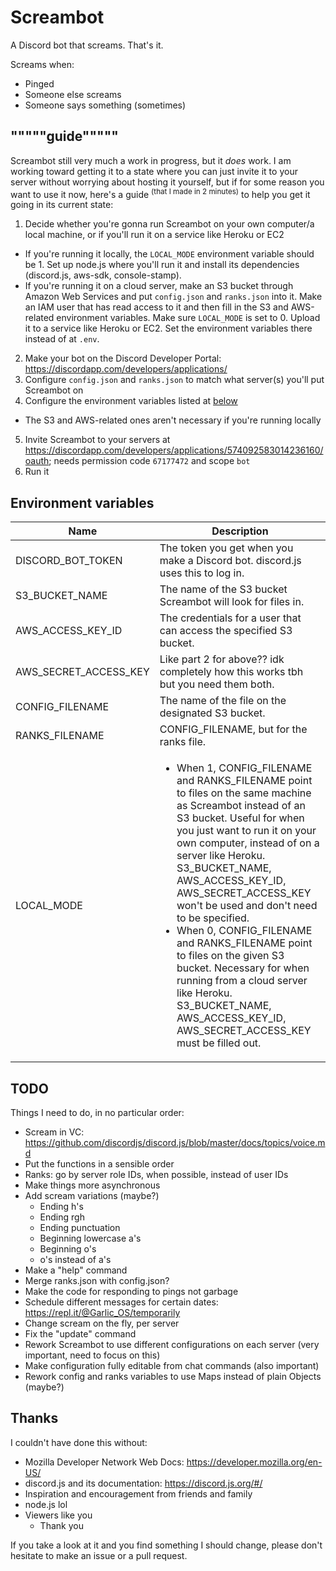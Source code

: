 # Screambot
A Discord bot that screams. That's it.

Screams when:
- Pinged
- Someone else screams
- Someone says something (sometimes)

## """""guide"""""
Screambot still very much a work in progress, but it _does_ work. I am working toward getting it to a state where you can just invite it to your server without worrying about hosting it yourself, but if for some reason you want to use it now, here's a guide <sup>(that I made in 2 minutes)</sup> to help you get it going in its current state:
1. Decide whether you're gonna run Screambot on your own computer/a local machine, or if you'll run it on a service like Heroku or EC2
 - If you're running it locally, the `LOCAL_MODE` environment variable should be 1. Set up node.js where you'll run it and install its dependencies (discord.js, aws-sdk, console-stamp).
 - If you're running it on a cloud server, make an S3 bucket through Amazon Web Services and put `config.json` and `ranks.json` into it. Make an IAM user that has read access to it and then fill in the S3 and AWS-related environment variables. Make sure `LOCAL_MODE` is set to 0. Upload it to a service like Heroku or EC2. Set the environment variables there instead of at `.env`.
2. Make your bot on the Discord Developer Portal: https://discordapp.com/developers/applications/
3. Configure `config.json` and `ranks.json` to match what server(s) you'll put Screambot on
4. Configure the environment variables listed at [below](./#Environment%20variables)
 - The S3 and AWS-related ones aren't necessary if you're running locally
5. Invite Screambot to your servers at https://discordapp.com/developers/applications/574092583014236160/oauth; needs permission code `67177472` and scope `bot`
6. Run it


## Environment variables
| Name | Description |
| --- | --- |
| DISCORD_BOT_TOKEN | The token you get when you make a Discord bot. discord.js uses this to log in. |
| S3_BUCKET_NAME | The name of the S3 bucket Screambot will look for files in. |
| AWS_ACCESS_KEY_ID | The credentials for a user that can access the specified S3 bucket. |
| AWS_SECRET_ACCESS_KEY | Like part 2 for above?? idk completely how this works tbh but you need them both. |
| CONFIG_FILENAME | The name of the file on the designated S3 bucket. |
| RANKS_FILENAME | CONFIG_FILENAME, but for the ranks file. |
| LOCAL_MODE | <ul><li>When 1, CONFIG_FILENAME and RANKS_FILENAME point to files on the same machine as Screambot instead of an S3 bucket. Useful for when you just want to run it on your own computer, instead of on a server like Heroku. S3_BUCKET_NAME, AWS_ACCESS_KEY_ID, AWS_SECRET_ACCESS_KEY won't be used and don't need to be specified.</li><li>When 0, CONFIG_FILENAME and RANKS_FILENAME point to files on the given S3 bucket. Necessary for when running from a cloud server like Heroku. S3_BUCKET_NAME, AWS_ACCESS_KEY_ID, AWS_SECRET_ACCESS_KEY must be filled out.</li></ul> |

## TODO
Things I need to do, in no particular order:
- Scream in VC: https://github.com/discordjs/discord.js/blob/master/docs/topics/voice.md
- Put the functions in a sensible order
- Ranks: go by server role IDs, when possible, instead of user IDs
- Make things more asynchronous
- Add scream variations (maybe?)
  - Ending h's
  - Ending rgh
  - Ending punctuation
  - Beginning lowercase a's
  - Beginning o's
  - o's instead of a's
- Make a "help" command
- Merge ranks.json with config.json?
- Make the code for responding to pings not garbage
- Schedule different messages for certain dates: https://repl.it/@Garlic_OS/temporarily
- Change scream on the fly, per server
- Fix the "update" command
- Rework Screambot to use different configurations on each server (very important, need to focus on this)
- Make configuration fully editable from chat commands (also important)
- Rework config and ranks variables to use Maps instead of plain Objects (maybe?)


## Thanks
I couldn't have done this without:
- Mozilla Developer Network Web Docs: https://developer.mozilla.org/en-US/
- discord.js and its documentation: https://discord.js.org/#/
- Inspiration and encouragement from friends and family
- node.js lol
- Viewers like you
  - Thank you


If you take a look at it and you find something I should change, please don't hesitate to make an issue or a pull request.
